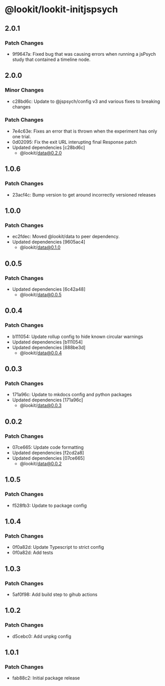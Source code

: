 # @lookit/lookit-initjspsych

## 2.0.1

### Patch Changes

- 9f9647a: Fixed bug that was causing errors when running a jsPsych study that
  contained a timeline node.

## 2.0.0

### Minor Changes

- c28bd6c: Update to @jspsych/config v3 and various fixes to breaking changes

### Patch Changes

- 7e4c63e: Fixes an error that is thrown when the experiment has only one trial.
- 0d02095: Fix the exit URL interupting final Response patch
- Updated dependencies [c28bd6c]
  - @lookit/data@0.2.0

## 1.0.6

### Patch Changes

- 23acf4c: Bump version to get around incorrectly versioned releases

## 1.0.0

### Patch Changes

- ec2fdec: Moved @lookit/data to peer dependency.
- Updated dependencies [9605ac4]
  - @lookit/data@0.1.0

## 0.0.5

### Patch Changes

- Updated dependencies [6c42a48]
  - @lookit/data@0.0.5

## 0.0.4

### Patch Changes

- b111054: Update rollup config to hide known circular warnings
- Updated dependencies [b111054]
- Updated dependencies [888be3d]
  - @lookit/data@0.0.4

## 0.0.3

### Patch Changes

- 171a96c: Update to mkdocs config and python packages
- Updated dependencies [171a96c]
  - @lookit/data@0.0.3

## 0.0.2

### Patch Changes

- 07ce665: Update code formatting
- Updated dependencies [f2cd2a8]
- Updated dependencies [07ce665]
  - @lookit/data@0.0.2

## 1.0.5

### Patch Changes

- f528fb3: Update to package config

## 1.0.4

### Patch Changes

- 0f0a82d: Update Typescript to strict config
- 0f0a82d: Add tests

## 1.0.3

### Patch Changes

- 5af0f98: Add build step to gihub actions

## 1.0.2

### Patch Changes

- d5cebc0: Add unpkg config

## 1.0.1

### Patch Changes

- fab88c2: Initial package release
